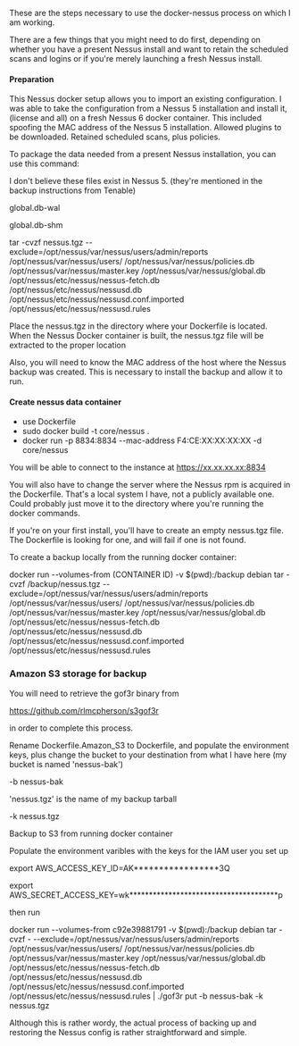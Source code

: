 These are the steps necessary to use the docker-nessus process on which I am working.

There are a few things that you might need to do first, depending on whether you have a
present Nessus install and want to retain the scheduled scans and logins or if you're
merely launching a fresh Nessus install.

#### Preparation

This Nessus docker setup allows you to import an existing configuration.  I was able to take the configuration from a Nessus 5 installation and install it, (license and all) on a fresh Nessus 6 docker container.  This included spoofing the MAC address of the Nessus 5 installation.  Allowed plugins to be downloaded.  Retained scheduled scans, plus policies.

To package the data needed from a present Nessus installation, you can use this command:

I don't believe these files exist in Nessus 5. (they're mentioned in the backup instructions from Tenable)

global.db-wal

global.db-shm

tar -cvzf nessus.tgz --exclude=/opt/nessus/var/nessus/users/admin/reports /opt/nessus/var/nessus/users/ /opt/nessus/var/nessus/policies.db /opt/nessus/var/nessus/master.key /opt/nessus/var/nessus/global.db /opt/nessus/etc/nessus/nessus-fetch.db /opt/nessus/etc/nessus/nessusd.db /opt/nessus/etc/nessus/nessusd.conf.imported /opt/nessus/etc/nessus/nessusd.rules

Place the nessus.tgz in the directory where your Dockerfile is located. When the Nessus Docker container is built, the nessus.tgz file will be extracted to the proper location

Also, you will need to know the MAC address of the host where the Nessus backup was created.  This is necessary to install the backup and allow it to run.  

#### Create nessus data container
  * use Dockerfile
  * sudo docker build -t core/nessus .
  * docker run -p 8834:8834 --mac-address F4:CE:XX:XX:XX:XX -d core/nessus

You will be able to connect to the instance at https://xx.xx.xx.xx:8834

You will also have to change the server where the Nessus rpm is acquired in the Dockerfile.  That's a local system I have, not a publicly available one. Could probably just move it to the directory where you're running the docker commands.

If you're on your first install, you'll have to create an empty nessus.tgz file.  The Dockerfile is looking for one, and will fail if one is not found.

To create a backup locally from the running docker container:

docker run --volumes-from (CONTAINER ID) -v $(pwd):/backup debian tar -cvzf /backup/nessus.tgz --exclude=/opt/nessus/var/nessus/users/admin/reports /opt/nessus/var/nessus/users/ /opt/nessus/var/nessus/policies.db /opt/nessus/var/nessus/master.key /opt/nessus/var/nessus/global.db /opt/nessus/etc/nessus/nessus-fetch.db /opt/nessus/etc/nessus/nessusd.db /opt/nessus/etc/nessus/nessusd.conf.imported /opt/nessus/etc/nessus/nessusd.rules

### Amazon S3 storage for backup

You will need to retrieve the gof3r binary from 

https://github.com/rlmcpherson/s3gof3r

in order to complete this process.

Rename Dockerfile.Amazon_S3 to Dockerfile, and populate the environment keys, plus change the bucket to your destination from what I have here (my bucket is named 'nessus-bak')

-b nessus-bak  

'nessus.tgz' is the name of my backup tarball

-k nessus.tgz

Backup to S3 from running docker container

Populate the environment varibles with the keys for the IAM user you set up

export AWS_ACCESS_KEY_ID=AK*****************3Q

export AWS_SECRET_ACCESS_KEY=wk**************************************p

then run

docker run --volumes-from c92e39881791 -v $(pwd):/backup debian tar -cvzf - --exclude=/opt/nessus/var/nessus/users/admin/reports /opt/nessus/var/nessus/users/ /opt/nessus/var/nessus/policies.db /opt/nessus/var/nessus/master.key /opt/nessus/var/nessus/global.db /opt/nessus/etc/nessus/nessus-fetch.db /opt/nessus/etc/nessus/nessusd.db /opt/nessus/etc/nessus/nessusd.conf.imported /opt/nessus/etc/nessus/nessusd.rules | ./gof3r put -b nessus-bak -k nessus.tgz

Although this is rather wordy, the actual process of backing up and restoring the Nessus config is rather straightforward and simple.  
